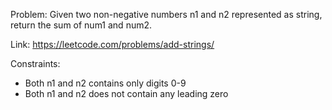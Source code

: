 Problem: Given two non-negative numbers n1 and n2 represented as string,
return the sum of num1 and num2.

Link: https://leetcode.com/problems/add-strings/

Constraints:
* Both n1 and n2 contains only digits 0-9
* Both n1 and n2 does not contain any leading zero
